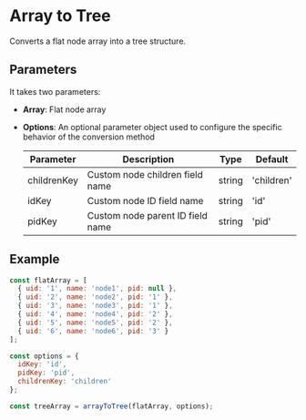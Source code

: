 # Array to Tree

Converts a flat node array into a tree structure.

## Parameters

It takes two parameters:

- **Array**: Flat node array
- **Options**: An optional parameter object used to configure the specific behavior of the conversion method

  | Parameter   | Description                      | Type   | Default    |
  | ----------- | -------------------------------- | ------ | ---------- |
  | childrenKey | Custom node children field name  | string | 'children' |
  | idKey       | Custom node ID field name        | string | 'id'       |
  | pidKey      | Custom node parent ID field name | string | 'pid'      |

## Example

```javascript
const flatArray = [
  { uid: '1', name: 'node1', pid: null },
  { uid: '2', name: 'node2', pid: '1' },
  { uid: '3', name: 'node3', pid: '1' },
  { uid: '4', name: 'node4', pid: '2' },
  { uid: '5', name: 'node5', pid: '2' },
  { uid: '6', name: 'node6', pid: '3' }
];

const options = {
  idKey: 'id',
  pidKey: 'pid',
  childrenKey: 'children'
};

const treeArray = arrayToTree(flatArray, options);
```
